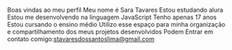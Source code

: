 Boas vindas ao meu perfil
Meu nome é Sara Tavares 
Estou estudando alura
Estou me desenvolvendo na linguagem JavaScript
Tenho apenas 17 anos 
Estou cursando o ensino médio
Utilizo esse espaço para minha organização e compartilhamento dos meus projetos desenvolvidos 
Podem Entrar em contato comigo:stavaresdossantoslima@gmail.com
